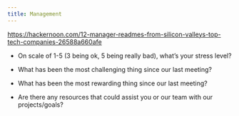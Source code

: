 ```yaml
---
title: Management
---
```


https://hackernoon.com/12-manager-readmes-from-silicon-valleys-top-tech-companies-26588a660afe


- On scale of 1-5 (3 being ok, 5 being really bad), what’s your stress level?

- What has been the most challenging thing since our last meeting?

- What has been the most rewarding thing since our last meeting?

- Are there any resources that could assist you or our team with our projects/goals?
